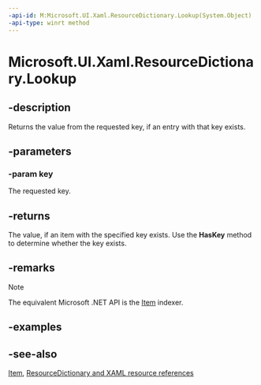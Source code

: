```yaml
---
-api-id: M:Microsoft.UI.Xaml.ResourceDictionary.Lookup(System.Object)
-api-type: winrt method
---
```


<!-- Method syntax
public object Lookup(System.Object key)
-->

# Microsoft.UI.Xaml.ResourceDictionary.Lookup

## -description
Returns the value from the requested key, if an entry with that key exists.

## -parameters
### -param key
The requested key.

## -returns
The value, if an item with the specified key exists. Use the **HasKey** method to determine whether the key exists.

## -remarks
> [!NOTE]
> The equivalent Microsoft .NET  API is the [Item](/dotnet/api/system.windows.resourcedictionary.item) indexer.

## -examples

## -see-also
[Item](/dotnet/api/system.windows.resourcedictionary.item), [ResourceDictionary and XAML resource references](/windows/apps/design/style/xaml-resource-dictionary)
